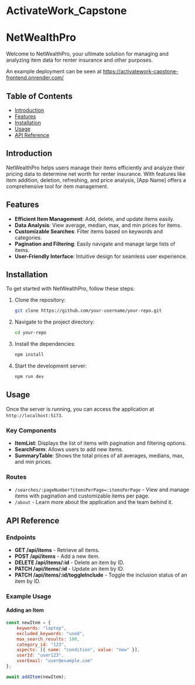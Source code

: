 # ActivateWork_Capstone

# NetWealthPro

Welcome to NetWealthPro, your ultimate solution for managing and analyzing item data for renter insurance and other purposes.

An example deployment can be seen at https://activatework-capstone-frontend.onrender.com/

## Table of Contents
- [Introduction](#introduction)
- [Features](#features)
- [Installation](#installation)
- [Usage](#usage)
- [API Reference](#api-reference)


## Introduction
NetWealthPro helps users manage their items efficiently and analyze their pricing data to determine net worth for renter insurance. With features like item addition, deletion, refreshing, and price analysis, [App Name] offers a comprehensive tool for item management.

## Features
- **Efficient Item Management**: Add, delete, and update items easily.
- **Data Analysis**: View average, median, max, and min prices for items.
- **Customizable Searches**: Filter items based on keywords and categories.
- **Pagination and Filtering**: Easily navigate and manage large lists of items.
- **User-Friendly Interface**: Intuitive design for seamless user experience.

## Installation
To get started with NetWealthPro, follow these steps:

1. Clone the repository:
    ```bash
    git clone https://github.com/your-username/your-repo.git
    ```
2. Navigate to the project directory:
    ```bash
    cd your-repo
    ```
3. Install the dependencies:
    ```bash
    npm install
    ```
4. Start the development server:
    ```bash
    npm run dev
    ```

## Usage
Once the server is running, you can access the application at `http://localhost:5173`.

### Key Components
- **ItemList**: Displays the list of items with pagination and filtering options.
- **SearchForm**: Allows users to add new items.
- **SummaryTable**: Shows the total prices of all averages, medians, max, and min prices.

### Routes
- `/searches/:pageNumber?itemsPerPage=:itemsPerPage` - View and manage items with pagination and customizable items per page.
- `/about` - Learn more about the application and the team behind it.

## API Reference
### Endpoints
- **GET /api/items** - Retrieve all items.
- **POST /api/items** - Add a new item.
- **DELETE /api/items/:id** - Delete an item by ID.
- **PATCH /api/items/:id** - Update an item by ID.
- **PATCH /api/items/:id/toggleInclude** - Toggle the inclusion status of an item by ID.

### Example Usage
#### Adding an Item
```javascript
const newItem = {
    keywords: "laptop",
    excluded_keywords: "used",
    max_search_results: 100,
    category_id: "123",
    aspects: [{ name: "condition", value: "new" }],
    userId: "user123",
    userEmail: "user@example.com"
};

await addItem(newItem);
